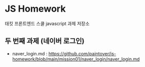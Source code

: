 # JS Homework 
태킷 프론트엔드 스쿨 javascript 과제 저장소

## 두 번째 과제 (네이버 로그인)
* naver_login.md : https://github.com/paintover/js-homework/blob/main/mission01/naver_login/naver_login.md
